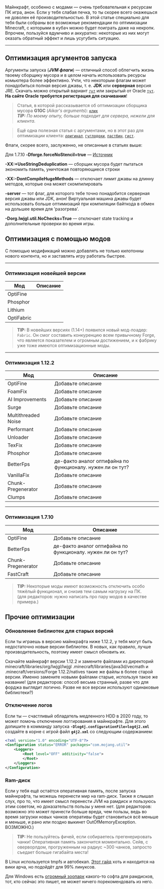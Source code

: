 Майнкрафт, особенно с модами — очень требовательная к ресурсам ПК игра, анон. Если у тебя слабая печка, то ты скорее всего окажешься не доволен её производительностью. В этой статье специально для тебя были собраны все возможные рекомендации по оптимизации Minecraft, с которыми в кубач можно будет поиграть даже на некропк. Впрочем, пользуйся вдумчиво и аккуратно: некоторые из них могут оказать обратный эффект и лишь усугубить ситуацию.  

---

## Оптимизация аргументов запуска

Аргументы запуска (_**JVM флаги**_) — отличный способ облегчить жизнь твоему сборщику мусора и в целом начать использовать ресурсы комьютера более эффективно. Учти, что некоторым флагам может понадобиться полная версия джавы, т. е. **JDK** или **серверная** версия JRE. Скачать можно открытый вариант _[`тут`](https://adoptopenjdk.net/)_ или закрытый от Oracle [`тут`](https://www.oracle.com/java/technologies/javase-server-jre8-downloads.html). **На сайте Oracle требуется регистрация для скачивания**!
> Статья, в которой рассказывается об оптимизации сборщика мусора **G1GC** (_Aikar's arguments_): _[`клик`](https://aikar.co/2018/07/02/tuning-the-jvm-g1gc-garbage-collector-flags-for-minecraft/)_  
_**TIP:** По моему опыту, больше подходит для сервера, нежели для клиента._  

> Ещё одна полезная статья с аргументами, но в этот раз для оптимизации клиента: _[`оригинал`](https://cwelth.com/manuals.php?mid=2)_,  [`гуглодоки`](https://docs.google.com/document/d/1Y9bijAyuXMlbCs9ttR5X1DOGzK-yq353zS70X01M9hY/edit?usp=sharing), [`пастбин`](https://pastebin.com/VX5K9NW7), [`гист`](https://gist.github.com/nightloli/36a6ac3558449452b121db030c86ee27).

Флаги, скорее всего, заслуженно, не описанные в статьях выше:

Для 1.7.10 **-Dforge.forceNoStencil=true** — [Источник](https://www.reddit.com/r/feedthebeast/comments/2g6c13/ways_to_optimize_performance_for_1710_packs/ckg5c1k/)

**-XX:+UseStringDeduplication** — сборщик мусора будет пытаться экономить память, уничтожая повторяющиеся строки

**-XX:-DontCompileHugeMethods** — отключает лимит джавы на длинну методов, которые она может скомпилировать

**-server** — тот флаг, для которого тебе точно понадобится серверная версия джавы или JDK, анон! Виртуальная машина джавы будет использовать больше оптимизаций при компиляции байткода в обмен на дольшее время для 'разогрева'. 

**-Dorg.lwjgl.util.NoChecks=True** — отключает state tracking и дополнительные проверки во время игры.


## Оптимизация с помощью модов

С помощью модификаций можно добавлять не только килотонны нового контента, но и заставлять игру работать быстрее.  

---
### Оптимизация новейшей версии

| Мод | Описание |
|---|---|
|OptiFine| |
|Phosphor| |
|Lithium| |
|OptiFabric| |
> **TIP:** В новейших версиях (1.14+) появился новый мод-лоадер: `Fabric`. Он смог составить конкуренцию всем привычному Forge, что является показателем и огромным достижением, и к фабрику уже тоже имеются оптимизационные моды.  

---

### Оптимизация 1.12.2
|Мод|Описание|
|---|---|
|OptiFine|Добавьте описание|
|FoamFix|Добавьте описание|
|AI Improvements|Добавьте описание|
|Surge|Добавьте описание|
|Multithreaded Noise|Добавьте описание|
|Performant|Добавьте описание|
|Unloader|Добавьте описание|
|TexFix|Добавьте описание|
|Phosphor|Добавьте описание|
|BetterFps|де-факто аналог оптифайна по функционалу. нужен ли он тут?|
|VanillaFix|Добавьте описание|
|Chunk-Pregenerator|Добавьте описание|
|Clumps|Добавьте описание|

---

### Оптимизация 1.7.10
|Мод|Описание|
|---|---|
|OptiFine|Добавьте описание|
|BetterFps|де-факто аналог оптифайна по функционалу. нужен ли он тут?|
|Chunk-Pregenerator|Добавьте описание|
|FastCraft|Добавьте описание|

> **TIP:** Некоторые моды имеют возможность отключить особо тяжёлый функционал, и снизив тем самым нагрузку на ПК.  
(для редакторов: нужно написать про пару модов в качестве примера.)

## Прочие оптимизации

### **Обновление библиотек для старых версий**

Если ты играешь в версию майнкрафта ниже 1.12.2, у тебя могут быть недостаточно новые версии библиотек. В новых, как правило, лучше производительность, поэтому имеет смысл обновить их.

Скачайте майнкрафт версии 1.12.2 и замените файлами из директорий minecraft/libraries/org/lwjgl/lwjgl .minecraft/libraries/java3d/vecmath и .minecraft/versions/Forge 1.12.2/natives такие же файлы в более старой версии. Именно замените новыми файлами старые, используя такое же название!
(для редакторов: способ весьма странный, разве что для форджа выглядит логично. Разве не все версии используют одинаковые библиотеки?)

### **Отключение логов**

Если ты — счастливый обладатель медленного HDD в 2020 году, то может помочь отключение логгирования в майнкрафте. Для этого допишите в комманду запуска **`-Dlog4j.configurationFile=log4j2.xml`** создайте в корне с игрой файл **`g4j2.xml`** со следующим содержанием:

```xml
<?xml version="1.0" encoding="UTF-8"?>
<Configuration status="ERROR" packages="com.mojang.util">
    <Loggers>
        <Root level="OFF" additivity="false">
        </Root>
    </Loggers>
</Configuration>
```

### **Ram-диск**

Если у тебя ещё остаётся оперативная память, после запуска майнкрафта, ты можешь перенести мир на ram-диск. Также я слышал слух, про то, что имеет смысл перенести JVM на рамдиск и пользуюсь этим советом, но доказательств пользы у меня нет. (для редакторов: возможно это может принести больше вреда, чем пользы, ведь во время загрузки новых чанков оперативы будет становиться всё меньше и меньше, и рано или поздно выкинет OutOfMemoryException. ВОЗМОЖНО.)

> **TIP:** Не пользуйтесь фичей, если собираетесь прегенерировать чанки! Оперативная память закончится моментально. Сейв, с оверворлдом, прогруженным на радиус ~300 чанков, запросто съедает больше гигабайта места!

В Linux используется tmpfs и автобекап. [Этот гайд](https://wiki.archlinux.org/index.php/Improving_performance#Relocate_files_to_tmpfs) хоть и находится на вики арча, но подойдёт для 99% линуксов.

Для Windows есть [огромный зоопарк](https://en.wikipedia.org/wiki/List_of_RAM_drive_software#Microsoft_Windows) какого-то софта для рамдисков, тот, кто сейчас это пишет, не может ничего порекомендовать из него.
